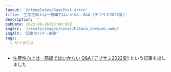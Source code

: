 ```yaml
---
layout: '@/templates/BasePost.astro'
title: '生産性向上は一筋縄ではいかない Q&A [デブサミ2022夏]'
description: ''
pubDate: 2022-08-26T00:00:00Z
imgSrc: '/assets/images/cover/hatena_devsumi.webp'
imgAlt: '記事のバナー画像'
tags: 
  - サイボウズ
---
```


- [生産性向上は一筋縄ではいかない Q&A [デブサミ2022夏]](https://blog.cybozu.io/entry/2022/08/26/100000) という記事を出しました

